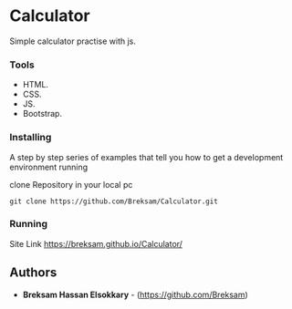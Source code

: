 # Calculator

Simple calculator practise with js.

### Tools

- HTML.
- CSS.
- JS.
- Bootstrap.

### Installing

A step by step series of examples that tell you how to get a development
environment running

clone Repository in your local pc

    git clone https://github.com/Breksam/Calculator.git

### Running

Site Link https://breksam.github.io/Calculator/ 
    
## Authors

  - **Breksam Hassan Elsokkary** - (https://github.com/Breksam)


